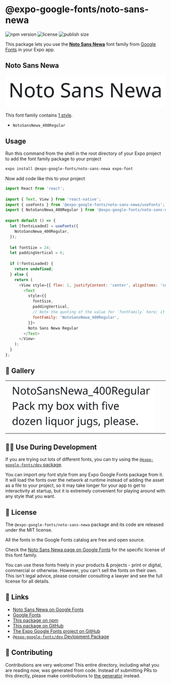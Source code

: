 # @expo-google-fonts/noto-sans-newa

![npm version](https://flat.badgen.net/npm/v/@expo-google-fonts/noto-sans-newa)
![license](https://flat.badgen.net/github/license/expo/google-fonts)
![publish size](https://flat.badgen.net/packagephobia/install/@expo-google-fonts/noto-sans-newa)

This package lets you use the [**Noto Sans Newa**](https://fonts.google.com/specimen/Noto+Sans+Newa) font family from [Google Fonts](https://fonts.google.com/) in your Expo app.

## Noto Sans Newa

![Noto Sans Newa](./font-family.png)

This font family contains [1 style](#-gallery).

- `NotoSansNewa_400Regular`

## Usage

Run this command from the shell in the root directory of your Expo project to add the font family package to your project
```sh
expo install @expo-google-fonts/noto-sans-newa expo-font
```

Now add code like this to your project
```js
import React from 'react';

import { Text, View } from 'react-native';
import { useFonts } from '@expo-google-fonts/noto-sans-newa/useFonts';
import { NotoSansNewa_400Regular } from '@expo-google-fonts/noto-sans-newa/400Regular';

export default () => {
  let [fontsLoaded] = useFonts({
    NotoSansNewa_400Regular,
  });

  let fontSize = 24;
  let paddingVertical = 6;

  if (!fontsLoaded) {
    return undefined;
  } else {
    return (
      <View style={{ flex: 1, justifyContent: 'center', alignItems: 'center' }}>
        <Text
          style={{
            fontSize,
            paddingVertical,
            // Note the quoting of the value for `fontFamily` here; it expects a string!
            fontFamily: 'NotoSansNewa_400Regular',
          }}>
          Noto Sans Newa Regular
        </Text>
      </View>
    );
  }
};

```

## 🔡 Gallery


||||
|-|-|-|
|![NotoSansNewa_400Regular](./NotoSansNewa_400Regular.ttf.png)||||


## 👩‍💻 Use During Development

If you are trying out lots of different fonts, you can try using the [`@expo-google-fonts/dev` package](https://github.com/expo/google-fonts/tree/master/font-packages/dev#readme).

You can import *any* font style from any Expo Google Fonts package from it. It will load the fonts
over the network at runtime instead of adding the asset as a file to your project, so it may take longer
for your app to get to interactivity at startup, but it is extremely convenient
for playing around with any style that you want.

## 📖 License

The `@expo-google-fonts/noto-sans-newa` package and its code are released under the MIT license.

All the fonts in the Google Fonts catalog are free and open source.

Check the [Noto Sans Newa page on Google Fonts](https://fonts.google.com/specimen/Noto+Sans+Newa) for the specific license of this font family.

You can use these fonts freely in your products & projects - print or digital, commercial or otherwise. However, you can't sell the fonts on their own. This isn't legal advice, please consider consulting a lawyer and see the full license for all details.

## 🔗 Links

- [Noto Sans Newa on Google Fonts](https://fonts.google.com/specimen/Noto+Sans+Newa)
- [Google Fonts](https://fonts.google.com/)
- [This package on npm](https://www.npmjs.com/package/@expo-google-fonts/noto-sans-newa)
- [This package on GitHub](https://github.com/expo/google-fonts/tree/master/font-packages/noto-sans-newa)
- [The Expo Google Fonts project on GitHub](https://github.com/expo/google-fonts)
- [`@expo-google-fonts/dev` Devlopment Package](https://github.com/expo/google-fonts/tree/master/font-packages/dev)

## 🤝 Contributing

Contributions are very welcome! This entire directory, including what you are reading now, was generated from code. Instead of submitting PRs to this directly, please make contributions to [the generator](https://github.com/expo/google-fonts/tree/master/packages/generator) instead.
